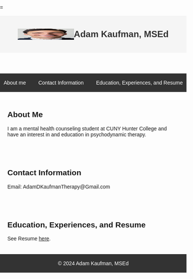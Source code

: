 =  <!DOCTYPE html>
<html>
<head>
  <meta charset="UTF-8">
  <title>Adam Kaufman, MSEd</title>
  <style>
    body {
      font-family: Arial, sans-serif;
      margin: 0;
      padding: 0;
    }
    header {
      background-color: #f5f5f5;
      color: #333;
      display: flex;
      justify-content: center;
      align-items: center;
      height: 100px;
      position: relative;
    }
    h1 {
      font-size: 24px;
      margin: 0;
    }
    nav {
      background-color: #333;
      color: #fff;
      display: flex;
      justify-content: space-between;
      align-items: center;
      height: 50px;
      position: sticky;
      top: 0;
      z-index: 1;
    }
    nav a {
      color: #fff;
      text-decoration: none;
      padding: 10px;
    }
    section {
      padding: 20px;
    }
    footer {
      background-color: #333;
      color: #fff;
      display: flex;
      justify-content: center;
      align-items: center;
      height: 50px;
    }
    footer p {
      margin: 0;
    }
  </style>
</head>
<body>
  <header>
    <img src="Professional Photo.jpeg" alt="Professional Photo" height=30% width=30%>
    <h1>Adam Kaufman, MSEd</h1>
  </header>
  <nav>
    <a href="#about-me">About me</a>
    <a href="#contact-information">Contact Information</a>
    <a href="#education-experiences-and-resume">Education, Experiences, and Resume</a>
  </nav>
  <section id="about-me">
    <h2>About Me</h2>
    <p>I am a mental health counseling student at CUNY Hunter College and have an interest in and education in psychodynamic therapy.</p>
  </section>
  <section id="contact-information">
    <h2>Contact Information</h2>
    <p>Email: AdamDKaufmanTherapy@Gmail.com</p>
  </section>
  <section id="education-experiences-and-resume">
    <h2>Education, Experiences, and Resume</h2>
    <p>See Resume <a href="Adam Kaufman Professional Resume July_10_2023.pdf">here</a>.</p>
  </section>
  <footer>
    <p>© 2024 Adam Kaufman, MSEd</p>
  </footer>
</body>
</html>
